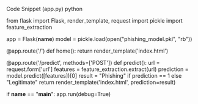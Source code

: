 
Code Snippet (app.py) python

from flask import Flask, render_template, request
import pickle
import feature_extraction

app = Flask(__name__)
model = pickle.load(open("phishing_model.pkl", "rb"))

@app.route('/')
def home():
    return render_template('index.html')

@app.route('/predict', methods=['POST'])
def predict():
    url = request.form['url']
    features = feature_extraction.extract(url)
    prediction = model.predict([features])[0]
    result = "Phishing" if prediction == 1 else "Legitimate"
    return render_template('index.html', prediction=result)

if __name__ == "__main__":
    app.run(debug=True)
